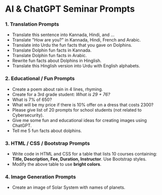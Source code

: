 # AI & ChatGPT Seminar Prompts

### 1. Translation Prompts

* Translate this sentence into Kannada, Hindi, and …
* Translate "How are you?" in Kannada, Hindi, French and Arabic.
* Translate into Urdu the fun facts that you gave on Dolphins.
* Translate Dolphin fun facts in Kannada.
* Translate Dolphin fun facts in Arabic.
* Rewrite fun facts about Dolphins in Hinglish.
* Translate this Hinglish version into Urdu with English alphabets.

### 2. Educational / Fun Prompts

* Create a poem about rain in 4 lines, rhyming.
* Create for a 3rd grade student: *What is 29 + 76?*
* What is 7% of 650?
* What will be my price if there is 10% offer on a dress that costs 2300?
* Please give list of 20 prompts for school students (not related to Cybersecurity).
* Give me some fun and educational ideas for creating images using ChatGPT.
* Tell me 5 fun facts about dolphins.

### 3. HTML / CSS / Bootstrap Prompts

* Write code in HTML and CSS for a table that lists 10 courses containing: **Title, Description, Fee, Duration, Instructor**. Use Bootstrap styles.
* Modify the above table to use **bright colors**.

### 4. Image Generation Prompts

* Create an image of Solar System with names of planets.
